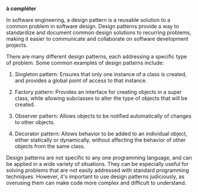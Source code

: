 **à compléter**

In software engineering, a design pattern is a reusable solution to a common problem in software design. Design patterns provide a way to standardize and document common design solutions to recurring problems, making it easier to communicate and collaborate on software development projects.

There are many different design patterns, each addressing a specific type of problem. Some common examples of design patterns include:

1. Singleton pattern: Ensures that only one instance of a class is created, and provides a global point of access to that instance.

2. Factory pattern: Provides an interface for creating objects in a super class, while allowing subclasses to alter the type of objects that will be created.

3. Observer pattern: Allows objects to be notified automatically of changes to other objects.

4. Decorator pattern: Allows behavior to be added to an individual object, either statically or dynamically, without affecting the behavior of other objects from the same class.

Design patterns are not specific to any one programming language, and can be applied in a wide variety of situations. They can be especially useful for solving problems that are not easily addressed with standard programming techniques. However, it's important to use design patterns judiciously, as overusing them can make code more complex and difficult to understand.
